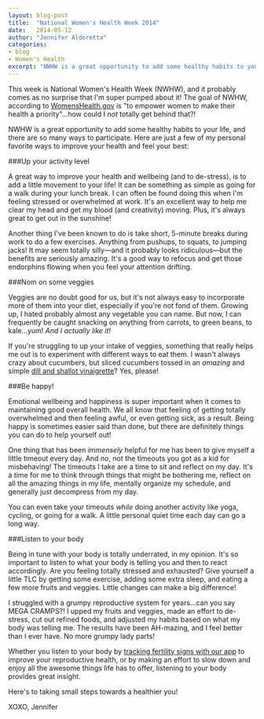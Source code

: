 ```yaml
---
layout: blog-post
title:  "National Women's Health Week 2014"
date:   2014-05-12
author: "Jennifer Aldoretta"
categories: 
- blog
- Women's Health
excerpt: "NWHW is a great opportunity to add some healthy habits to your life, and there are so many ways to participate. Here are a few of my personal favorites..."
---
```


This week is National Women's Health Week (NWHW), and it probably comes as no surprise that I'm super pumped about it! The goal of NWHW, according to <a class="text-link" target="_blank" href="http://womenshealth.gov/nwhw/learn/index.html">WomensHealth.gov</a> is &quot;to empower women to make their health a priority&quot;...how could I _not_ totally get behind that?!

NWHW is a great opportunity to add some healthy habits to your life, and there are so many ways to participate. Here are just a few of my personal favorite ways to improve your health and feel your best:

###Up your activity level

A great way to improve your health and wellbeing (and to de-stress), is to add a little movement to your life! It can be something as simple as going for a walk during your lunch break. I can often be found doing this when I'm feeling stressed or overwhelmed at work. It's an excellent way to help me clear my head and get my blood (and creativity) moving. Plus, it's always great to get out in the sunshine!

Another thing I've been known to do is take short, 5-minute breaks during work to do a few exercises. Anything from pushups, to squats, to jumping jacks! It may seem totally silly&mdash;and it probably looks ridiculous&mdash;but the benefits are seriously amazing. It's a good way to refocus and get those endorphins flowing when you feel your attention drifting.

###Nom on some veggies

Veggies are no doubt good for us, but it's not always easy to incorporate more of them into your diet, especially if you're not fond of them. Growing up, I hated probably almost any vegetable you can name. But now, I can frequently be caught snacking on anything from carrots, to green beans, to kale...yum! _And I actually like it!_

If you're struggling to up your intake of veggies, something that really helps me out is to experiment with different ways to eat them. I wasn't always crazy about cucumbers, but sliced cucumbers tossed in an _amazing_ and simple <a class="text-link" target="_blank" href="http://www.wholeliving.com/132527/dill-shallot-vinaigrette">dill and shallot vinaigrette</a>? Yes, please!

###Be happy!

Emotional wellbeing and happiness is super important when it comes to maintaining good overall health. We all know that feeling of getting totally overwhelmed and then feeling awful, or even getting sick, as a result. Being happy is sometimes easier said than done, but there are definitely things you can do to help yourself out!

One thing that has been _immensely_ helpful for me has been to give myself a little timeout every day. And no, not the timeouts you got as a kid for misbehaving! The timeouts I take are a time to sit and reflect on my day. It's a time for me to think through things that might be bothering me, reflect on all the amazing things in my life, mentally organize my schedule, and generally just decompress from my day.

You can even take your timeouts _while_ doing another activity like yoga, cycling, or going for a walk. A little personal quiet time each day can go a long way.

###Listen to your body

Being in tune with your body is totally underrated, in my opinion. It's so important to listen to what your body is telling you and then to react accordingly. Are you feeling totally stressed and exhausted? Give yourself a little TLC by getting some exercise, adding some extra sleep, and eating a few more fruits and veggies. Little changes can make a big difference!

I struggled with a grumpy reproductive system for years...can you say MEGA CRAMPS?! I upped my fruits and veggies, made an effort to de-stress, cut out refined foods, and adjusted my habits based on what my body was telling me. The results have been AH-mazing, and I feel better than I ever have. No more grumpy lady parts!

Whether you listen to your body by <a class="text-link" target="_blank" href="https://itunes.apple.com/app/id831795151">tracking fertility signs with our app</a> to improve your reproductive health, or by making an effort to slow down and enjoy all the awesome things life has to offer, listening to your body provides great insight.

Here's to taking small steps towards a healthier you! 

XOXO,
Jennifer


